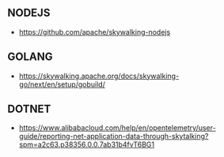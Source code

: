 ## NODEJS
- https://github.com/apache/skywalking-nodejs

## GOLANG
- https://skywalking.apache.org/docs/skywalking-go/next/en/setup/gobuild/

## DOTNET
- https://www.alibabacloud.com/help/en/opentelemetry/user-guide/reporting-net-application-data-through-skytalking?spm=a2c63.p38356.0.0.7ab31b4fvT6BG1